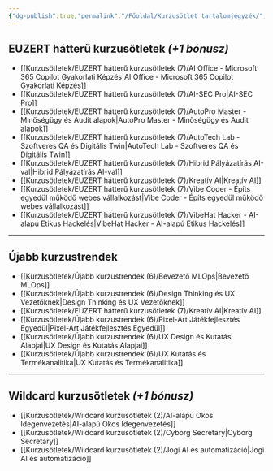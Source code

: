 ```yaml
---
{"dg-publish":true,"permalink":"/Főoldal/Kurzusötlet tartalomjegyzék/","dgShowBacklinks":true,"dgEnableSearch":true,"dgShowTags":true}
---
```



## **EUZERT hátterű kurzusötletek** *(+1 bónusz)*
- [[Kurzusötletek/EUZERT hátterű kurzusötletek (7)/AI Office - Microsoft 365 Copilot Gyakorlati Képzés\|AI Office - Microsoft 365 Copilot Gyakorlati Képzés]]
- [[Kurzusötletek/EUZERT hátterű kurzusötletek (7)/AI-SEC Pro\|AI-SEC Pro]]
- [[Kurzusötletek/EUZERT hátterű kurzusötletek (7)/AutoPro Master - Minőségügy és Audit alapok\|AutoPro Master - Minőségügy és Audit alapok]]
- [[Kurzusötletek/EUZERT hátterű kurzusötletek (7)/AutoTech Lab - Szoftveres QA és Digitális Twin\|AutoTech Lab - Szoftveres QA és Digitális Twin]]
- [[Kurzusötletek/EUZERT hátterű kurzusötletek (7)/Hibrid Pályázatírás AI-val\|Hibrid Pályázatírás AI-val]]
- [[Kurzusötletek/EUZERT hátterű kurzusötletek (7)/Kreatív AI\|Kreatív AI]]
- [[Kurzusötletek/EUZERT hátterű kurzusötletek (7)/Vibe Coder - Építs egyedül működő webes vállalkozást\|Vibe Coder - Építs egyedül működő webes vállalkozást]]
- [[Kurzusötletek/EUZERT hátterű kurzusötletek (7)/VibeHat Hacker - AI-alapú Etikus Hackelés\|VibeHat Hacker - AI-alapú Etikus Hackelés]]

---

## **Újabb kurzustrendek**
- [[Kurzusötletek/Újabb kurzustrendek (6)/Bevezető MLOps\|Bevezető MLOps]]
- [[Kurzusötletek/Újabb kurzustrendek (6)/Design Thinking és UX Vezetőknek\|Design Thinking és UX Vezetőknek]]
- [[Kurzusötletek/EUZERT hátterű kurzusötletek (7)/Kreatív AI\|Kreatív AI]]
- [[Kurzusötletek/Újabb kurzustrendek (6)/Pixel-Art Játékfejlesztés Egyedül\|Pixel-Art Játékfejlesztés Egyedül]]
- [[Kurzusötletek/Újabb kurzustrendek (6)/UX Design és Kutatás Alapjai\|UX Design és Kutatás Alapjai]]
- [[Kurzusötletek/Újabb kurzustrendek (6)/UX Kutatás és Termékanalitika\|UX Kutatás és Termékanalitika]]

---

## **Wildcard kurzusötletek** *(+1 bónusz)*
- [[Kurzusötletek/Wildcard kurzusötletek (2)/AI-alapú Okos Idegenvezetés\|AI-alapú Okos Idegenvezetés]]
- [[Kurzusötletek/Wildcard kurzusötletek (2)/Cyborg Secretary\|Cyborg Secretary]]
- [[Kurzusötletek/Wildcard kurzusötletek (2)/Jogi AI és automatizáció\|Jogi AI és automatizáció]]
